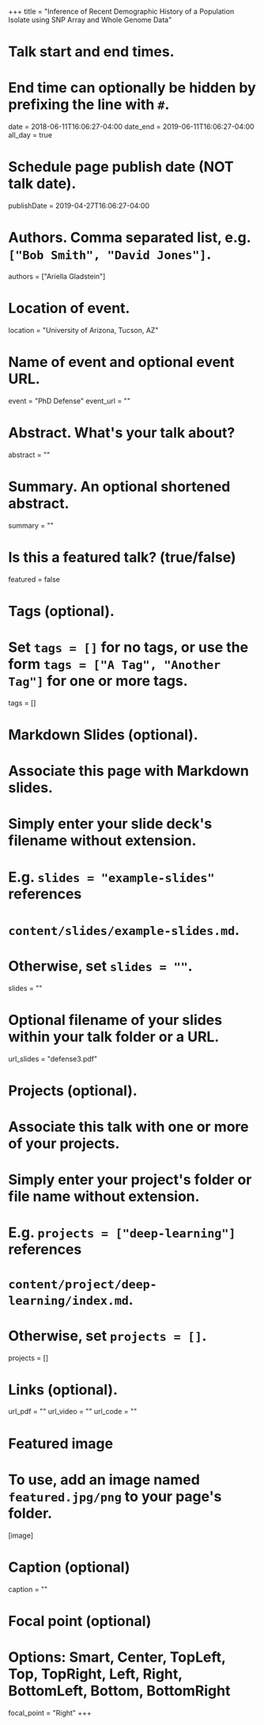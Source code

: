 +++
title = "Inference of Recent Demographic History of a Population Isolate using SNP Array and Whole Genome Data"

# Talk start and end times.
#   End time can optionally be hidden by prefixing the line with `#`.
date = 2018-06-11T16:06:27-04:00
date_end = 2019-06-11T16:06:27-04:00
all_day = true

# Schedule page publish date (NOT talk date).
publishDate = 2019-04-27T16:06:27-04:00

# Authors. Comma separated list, e.g. `["Bob Smith", "David Jones"]`.
authors = ["Ariella Gladstein"]

# Location of event.
location = "University of Arizona, Tucson, AZ"

# Name of event and optional event URL.
event = "PhD Defense"
event_url = ""

# Abstract. What's your talk about?
abstract = ""

# Summary. An optional shortened abstract.
summary = ""

# Is this a featured talk? (true/false)
featured = false

# Tags (optional).
#   Set `tags = []` for no tags, or use the form `tags = ["A Tag", "Another Tag"]` for one or more tags.
tags = []

# Markdown Slides (optional).
#   Associate this page with Markdown slides.
#   Simply enter your slide deck's filename without extension.
#   E.g. `slides = "example-slides"` references 
#   `content/slides/example-slides.md`.
#   Otherwise, set `slides = ""`.
slides = ""

# Optional filename of your slides within your talk folder or a URL.
url_slides = "defense3.pdf"

# Projects (optional).
#   Associate this talk with one or more of your projects.
#   Simply enter your project's folder or file name without extension.
#   E.g. `projects = ["deep-learning"]` references 
#   `content/project/deep-learning/index.md`.
#   Otherwise, set `projects = []`.
projects = []

# Links (optional).
url_pdf = ""
url_video = ""
url_code = ""

# Featured image
# To use, add an image named `featured.jpg/png` to your page's folder. 
[image]
  # Caption (optional)
  caption = ""

  # Focal point (optional)
  # Options: Smart, Center, TopLeft, Top, TopRight, Left, Right, BottomLeft, Bottom, BottomRight
  focal_point = "Right"
+++
